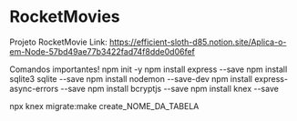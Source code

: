 # RocketMovies
Projeto RocketMovie
Link: https://efficient-sloth-d85.notion.site/Aplica-o-em-Node-57bd49ae77b3422fad74f8dde0d06fef


Comandos importantes!
npm init -y
npm install express --save
npm install sqlite3 sqlite --save
npm install nodemon --save-dev
npm install express-async-errors --save
npm install bcryptjs --save
npm install knex --save

npx knex migrate:make create_NOME_DA_TABELA